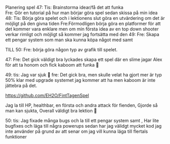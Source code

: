 Planering spel 
47:
Tis: Brainstorma idear/få det att funka  
Fre: Gör en tutorial på hur man börjar göra spel sedan skissa på min idea 
48: 
Tis: Börja göra spelet och i lektionens slut göra en utvärdering om det är möjligt på den givna tiden
Fre:Förmodligen börja göra en platformer för att det kommer vara enklare men om min första idea av en top down shooter verkar rimligt och möjligt så kommer jag fortsätta med den
49:
Fre:  Skapa ett pengar system som man ska kunna köpa något med samt 


TILL
50:
Fre: börja göra någon typ av grafik till spelet. 


47: 
Fre: Det gick väldigt bra lyckades skapa ett spel där en slime jagar Alex för att ta honom  och fick kaboom att funka 🙂

49:
tis: Jag var sjuk 🙁
fre:  Det gick bra, men skulle velat ha gjort mer är typ 50% klar med upgrade systemet jag kommer att ha men kaboom är inte jättebra på det.  

https://github.com/EH2O/FintTagenSpel


Jag la till HP, healthbar, en första och andra attack för fienden, Gjorde så man kan sjukta, Overall väldigt bra lektion 🙂 

50: 
tis: Jag fixade många bugs och la till ett pengar system samt , Har lite bugfixes och läga till några powerups sedan har jag välidgt mycket kod jag inte använder på grund av att senar om jag vill kunna läga till flertals funktioner